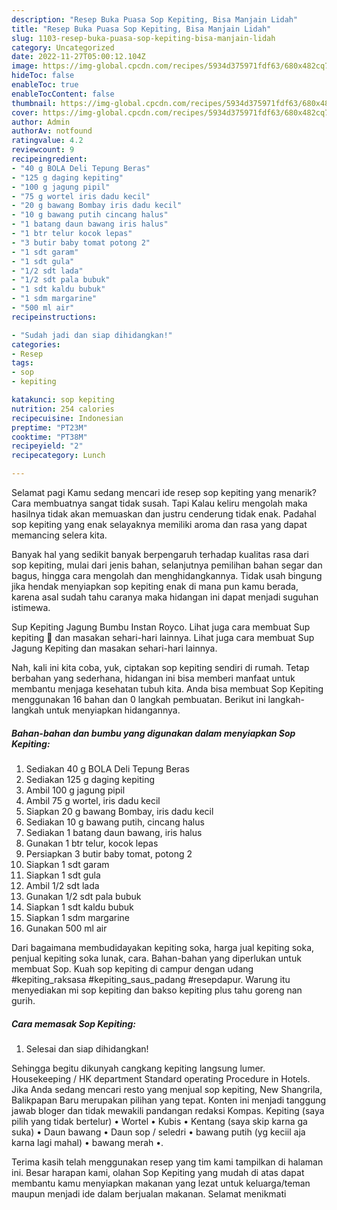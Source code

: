```yaml
---
description: "Resep Buka Puasa Sop Kepiting, Bisa Manjain Lidah"
title: "Resep Buka Puasa Sop Kepiting, Bisa Manjain Lidah"
slug: 1103-resep-buka-puasa-sop-kepiting-bisa-manjain-lidah
category: Uncategorized
date: 2022-11-27T05:00:12.104Z
image: https://img-global.cpcdn.com/recipes/5934d375971fdf63/680x482cq70/sop-kepiting-foto-resep-utama.jpg
hideToc: false
enableToc: true
enableTocContent: false
thumbnail: https://img-global.cpcdn.com/recipes/5934d375971fdf63/680x482cq70/sop-kepiting-foto-resep-utama.jpg
cover: https://img-global.cpcdn.com/recipes/5934d375971fdf63/680x482cq70/sop-kepiting-foto-resep-utama.jpg
author: Admin
authorAv: notfound
ratingvalue: 4.2
reviewcount: 9
recipeingredient:
- "40 g BOLA Deli Tepung Beras"
- "125 g daging kepiting"
- "100 g jagung pipil"
- "75 g wortel iris dadu kecil"
- "20 g bawang Bombay iris dadu kecil"
- "10 g bawang putih cincang halus"
- "1 batang daun bawang iris halus"
- "1 btr telur kocok lepas"
- "3 butir baby tomat potong 2"
- "1 sdt garam"
- "1 sdt gula"
- "1/2 sdt lada"
- "1/2 sdt pala bubuk"
- "1 sdt kaldu bubuk"
- "1 sdm margarine"
- "500 ml air"
recipeinstructions:

- "Sudah jadi dan siap dihidangkan!"
categories:
- Resep
tags:
- sop
- kepiting

katakunci: sop kepiting 
nutrition: 254 calories
recipecuisine: Indonesian
preptime: "PT23M"
cooktime: "PT38M"
recipeyield: "2"
recipecategory: Lunch

---
```



Selamat pagi Kamu sedang mencari ide resep sop kepiting yang menarik? Cara membuatnya sangat tidak susah. Tapi Kalau keliru mengolah maka hasilnya tidak akan memuaskan dan justru cenderung tidak enak. Padahal sop kepiting yang enak selayaknya memiliki aroma dan rasa yang dapat memancing selera kita.


Banyak hal yang sedikit banyak berpengaruh terhadap kualitas rasa dari sop kepiting, mulai dari jenis bahan, selanjutnya pemilihan bahan segar dan bagus, hingga cara mengolah dan menghidangkannya. Tidak usah bingung jika hendak menyiapkan sop kepiting enak di mana pun kamu berada, karena asal sudah tahu caranya maka hidangan ini dapat menjadi suguhan istimewa.

Sup Kepiting Jagung Bumbu Instan Royco. Lihat juga cara membuat Sup kepiting 🦀 dan masakan sehari-hari lainnya. Lihat juga cara membuat Sup Jagung Kepiting dan masakan sehari-hari lainnya.


Nah, kali ini kita coba, yuk, ciptakan sop kepiting sendiri di rumah. Tetap berbahan yang sederhana, hidangan ini bisa memberi manfaat untuk membantu menjaga kesehatan tubuh kita. Anda bisa membuat Sop Kepiting menggunakan 16 bahan dan 0 langkah pembuatan. Berikut ini langkah-langkah untuk menyiapkan hidangannya.

<!--inarticleads1-->

##### Bahan-bahan dan bumbu yang digunakan dalam menyiapkan Sop Kepiting:

1. Sediakan 40 g BOLA Deli Tepung Beras
1. Sediakan 125 g daging kepiting
1. Ambil 100 g jagung pipil
1. Ambil 75 g wortel, iris dadu kecil
1. Siapkan 20 g bawang Bombay, iris dadu kecil
1. Sediakan 10 g bawang putih, cincang halus
1. Sediakan 1 batang daun bawang, iris halus
1. Gunakan 1 btr telur, kocok lepas
1. Persiapkan 3 butir baby tomat, potong 2
1. Siapkan 1 sdt garam
1. Siapkan 1 sdt gula
1. Ambil 1/2 sdt lada
1. Gunakan 1/2 sdt pala bubuk
1. Siapkan 1 sdt kaldu bubuk
1. Siapkan 1 sdm margarine
1. Gunakan 500 ml air


Dari bagaimana membudidayakan kepiting soka, harga jual kepiting soka, penjual kepiting soka lunak, cara. Bahan-bahan yang diperlukan untuk membuat Sop. Kuah sop kepiting di campur dengan udang #kepiting_raksasa #kepiting_saus_padang #resepdapur. Warung itu menyediakan mi sop kepiting dan bakso kepiting plus tahu goreng nan gurih. 

<!--inarticleads2-->

##### Cara memasak Sop Kepiting:


1. Selesai dan siap dihidangkan!

Sehingga begitu dikunyah cangkang kepiting langsung lumer. Housekeeping / HK department Standard operating Procedure in Hotels. Jika Anda sedang mencari resto yang menjual sop kepiting, New Shangrila, Balikpapan Baru merupakan pilihan yang tepat. Konten ini menjadi tanggung jawab bloger dan tidak mewakili pandangan redaksi Kompas. Kepiting (saya pilih yang tidak bertelur) • Wortel • Kubis • Kentang (saya skip karna ga suka) • Daun bawang • Daun sop / seledri • bawang putih (yg keciil aja karna lagi mahal) • bawang merah •. 

Terima kasih telah menggunakan resep yang tim kami tampilkan di halaman ini. Besar harapan kami, olahan Sop Kepiting yang mudah di atas dapat membantu kamu menyiapkan makanan yang lezat untuk keluarga/teman maupun menjadi ide dalam berjualan makanan. Selamat menikmati
